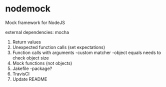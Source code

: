 nodemock
========

Mock framework for NodeJS

external dependencies:
mocha

1. Return values
2. Unexpected function calls (set expectations)
3. Function calls with arguments
  -custom matcher
  -object equals needs to check object size
4. Mock functions (not objects)
5. Jakefile
  -package?
6. TravisCI
7. Update README
